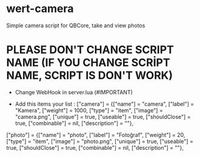 # wert-camera
Simple camera script for QBCore, take and view photos


# PLEASE DON'T CHANGE SCRIPT NAME (IF YOU CHANGE SCRİPT NAME, SCRIPT IS DON'T WORK)

- Change WebHook in server.lua (#IMPORTANT)

- Add this items your list :
["camera"] 		 	 = {["name"] = "camera", 					["label"] = "Kamera", 					["weight"] = 1000, 		["type"] = "item", 			["image"] = "camera.png", 				["unique"] = true, 	["useable"] = true, 	["shouldClose"] = true,    ["combinable"] = nil,   ["description"] = ""},

["photo"] 			 = {["name"] = "photo", 			 	  	["label"] = "Fotoğraf", 				["weight"] = 20, 		["type"] = "item", 			["image"] = "photo.png", 				["unique"] = true, 	["useable"] = true, 	["shouldClose"] = true,    ["combinable"] = nil,   ["description"] = ""},
